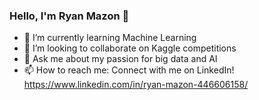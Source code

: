 ### Hello, I'm Ryan Mazon 👋

- 🌱 I’m currently learning Machine Learning
- 👯 I’m looking to collaborate on Kaggle competitions
- 💬 Ask me about my passion for big data and AI
- 📫 How to reach me: Connect with me on LinkedIn! https://www.linkedin.com/in/ryan-mazon-446606158/
